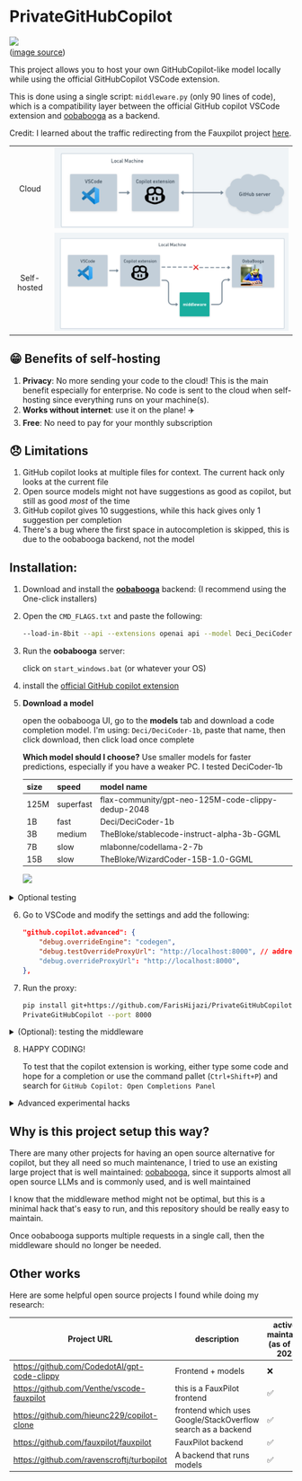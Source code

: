 # PrivateGitHubCopilot

![](https://user-images.githubusercontent.com/37570492/212965203-c9623e27-4fff-4961-a7f4-4d14625dd17c.gif)  
([image source](https://marketplace.visualstudio.com/items?itemName=GitHub.copilot))

This project allows you to host your own GitHubCopilot-like model locally while using the official GitHubCopilot VSCode extension.

This is done using a single script: `middleware.py` (only 90 lines of code), which is a compatibility layer between the official GitHub copilot VSCode extension and [oobabooga](https://github.com/oobabooga/text-generation-webui) as a backend.

Credit: I learned about the traffic redirecting from the Fauxpilot project [here](https://github.com/fauxpilot/fauxpilot/blob/main/documentation/client.md#copilot-plugin).

| | |
|:-------:|:-------:|
|Cloud| ![](./assets/github_copilot_official_diagram.png) |
|Self-hosted| ![](./assets/github_copilot_ooba_middleware_diagram.png)  |


## 😁 Benefits of self-hosting

1. **Privacy**: No more sending your code to the cloud! This is the main benefit especially for enterprise. No code is sent to the cloud when self-hosting since everything runs on your machine(s).
2. **Works without internet**: use it on the plane! ✈️
3. **Free**: No need to pay for your monthly subscription


## 😞 Limitations

1. GitHub copilot looks at multiple files for context. The current hack only looks at the current file
2. Open source models might not have suggestions as good as copilot, but still as good *most* of the time
3. GitHub copilot gives 10 suggestions, while this hack gives only 1 suggestion per completion
4. There's a bug where the first space in autocompletion is skipped, this is due to the oobabooga backend, not the model


## Installation:

1. Download and install the **[oobabooga](https://github.com/oobabooga/text-generation-webui#installation)** backend: (I recommend using the One-click installers)
2. Open the `CMD_FLAGS.txt` and paste the following:
    ```sh
    --load-in-8bit --api --extensions openai api --model Deci_DeciCoder-1b --auto-launch --loader llamacpp
    ```
3. Run the **oobabooga** server:

    click on `start_windows.bat` (or whatever your OS)

4. install the [official GitHub copilot extension](https://marketplace.visualstudio.com/items?itemName=GitHub.copilot)
5. **Download a model**

    open the oobabooga UI, go to the **models** tab and download a code completion model. I'm using: `Deci/DeciCoder-1b`, paste that name, then click download, then click load once complete

    **Which model should I choose?**
    Use smaller models for faster predictions, especially if you have a weaker PC.
    I tested DeciCoder-1b

    |size|speed|model name|
    |-|-|-|
    |125M|superfast|flax-community/gpt-neo-125M-code-clippy-dedup-2048|
    |1B|fast|Deci/DeciCoder-1b|
    |3B|medium|TheBloke/stablecode-instruct-alpha-3b-GGML|
    |7B|slow|mlabonne/codellama-2-7b|
    |15B|slow|TheBloke/WizardCoder-15B-1.0-GGML|

    ![](https://www.1552.cn/wp-content/uploads/2023/06/03a46779cf1ed51-17.gif)

<details>
<summary>Optional testing</summary>

A. (optional) Test the backend using `curl`:

    ```sh
    curl -X 'POST'   'http://localhost:5001/v1/engines/codegen/completions'   -H 'accept: application/json'   -H 'Content-Type: application/json'   -d '{"prompt":"def hello_w","suffix":"","max_tokens":500,"temperature":0.4,"top_p":1,"n":10,"stop":["\ndef ","\nclass ","\nif ","\n\n#"],"logprobs":2,"stream":true}'
    ```

B. (optional) Test that the model is working by going to the "chat" tab and clicking "generate".
    ![](https://www.1552.cn/wp-content/uploads/2023/06/839f671a9313274-1.gif)

</details>

6. Go to VSCode and modify the settings and add the following:

    ```json
    "github.copilot.advanced": {
        "debug.overrideEngine": "codegen",
        "debug.testOverrideProxyUrl": "http://localhost:8000", // address:port of middleware
        "debug.overrideProxyUrl": "http://localhost:8000",
    },
    ```

7. Run the proxy:

    ```sh
    pip install git+https://github.com/FarisHijazi/PrivateGitHubCopilot
    PrivateGitHubCopilot --port 8000
    ```

<details>
    <summary>(Optional): testing the middleware</summary>

```sh
curl -X 'POST'   'http://localhost:8000/v1/engines/codegen/completions'   -H 'accept: application/json'   -H 'Content-Type: application/json'   -d '{"prompt":"def hello_w","suffix":"","max_tokens":500,"temperature":0.4,"top_p":1,"n":2,"stop":["\ndef ","\nclass ","\nif ","\n\n#"],"logprobs":2,"stream":true}'
```

expected output

```sh
data: {"id": "conv-1692741316942825472", "object": "text_completion.chunk", "created": 1692741316, "model": "Deci_DeciCoder-1b", "choices": [{"index": 0, "finish_reason": "stop", "text": "", "logprobs": {"top_logprobs": [{"<|endoftext|>": -0.4215908944606781, "<fim_middle>": -1.2965909242630005, "\n": -3.0741329193115234}]}}], "usage": {"prompt_tokens": 4, "completion_tokens": 13, "total_tokens": 17}}

data: [DONE]
```

</details>

8. HAPPY CODING!

    To test that the copilot extension is working, either type some code and hope for a completion
    or use the command pallet (`Ctrl+Shift+P`) and search for `GitHub Copilot: Open Completions Panel`


<details>
  <summary>Advanced experimental hacks</summary>

The tokenizers used by Copilot are not the same, so you can overwrite them. However, I'm not sure how useful this actually is as I don't notice any change in performance

```sh
COPILOTPATH=$HOME/.vscode/extensions/github.copilot-1.105.353
MODELPATH=$HOME/Projects/oobabooga_linux/text-generation-webui/models/Deci_DeciCoder-1b

mv $COPILOTPATH/dist/resources $COPILOTPATH/dist/resources.backup
mkdir -p $COPILOTPATH/dist/resources/cushman001
mkdir -p $COPILOTPATH/dist/resources/cushman002

cp $MODELPATH/tokenizer.json $COPILOTPATH/dist/resources/cushman001/tokenizer_cushman001.json
cp $MODELPATH/merges.txt     $COPILOTPATH/dist/resources/cushman001/vocab_cushman001.bpe

cp $MODELPATH/tokenizer.json $COPILOTPATH/dist/resources/cushman002/tokenizer_cushman002.json
cp $MODELPATH/merges.txt     $COPILOTPATH/dist/resources/cushman002/vocab_cushman002.bpe

```

And to revert your changes, just uninstall and reinstall the extension.

OR:

```sh
rm -rf $COPILOTPATH/dist/resources
mv $COPILOTPATH/dist/resources.backup $COPILOTPATH/dist/resources
```

</details>

## Why is this project setup this way?

There are many other projects for having an open source alternative for copilot, but they all need so much maintenance, I tried to use an existing large project that is well maintained: [oobabooga](https://github.com/oobabooga/text-generation-webui), since it supports almost all open source LLMs and is commonly used, and is well maintained

I know that the middleware method might not be optimal, but this is a minimal hack that's easy to run, and this repository should be really easy to maintain.

Once oobabooga supports multiple requests in a single call, then the middleware should no longer be needed.


## Other works

Here are some helpful open source projects I found while doing my research:

|Project URL|description|actively maintained (as of Aug 2023)|
|-|-|-|
| https://github.com/CodedotAl/gpt-code-clippy | Frontend + models |❌|
| https://github.com/Venthe/vscode-fauxpilot | this is a FauxPilot frontend |✅|
| https://github.com/hieunc229/copilot-clone | frontend which uses Google/StackOverflow search as a backend |✅|
| https://github.com/fauxpilot/fauxpilot | FauxPilot backend |✅|
| https://github.com/ravenscroftj/turbopilot | A backend that runs models |✅|

